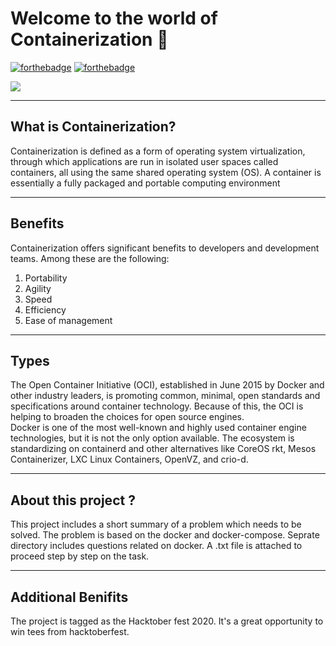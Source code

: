 # Welcome to the world of Containerization 🐋
[![forthebadge](https://forthebadge.com/images/badges/built-with-love.svg)](https://forthebadge.com)
[![forthebadge](https://forthebadge.com/images/badges/uses-badges.svg)](https://forthebadge.com)

<img align='center' src="https://cdn.pixabay.com/photo/2016/09/02/00/06/container-1638068_960_720.jpg">

---

<h2> What is Containerization?</h2>

Containerization is defined as a form of operating system virtualization, through which applications are run in isolated user spaces called containers, all using the same shared operating system (OS). A container is essentially a fully packaged and portable computing environment

---

<h2>Benefits</h2>
Containerization offers significant benefits to developers and development teams. Among these are the following:
<ol>
  <li>Portability</li>
  <li>Agility</li>
  <li>Speed</li>
  <li>Efficiency</li>
  <li>Ease of management</li>
</ol> 



---

<h2>Types</h2>
The Open Container Initiative (OCI), established in June 2015 by Docker and other industry leaders, is promoting common, minimal, open standards and specifications around container technology. Because of this, the OCI is helping to broaden the choices for open source engines.<br />
Docker is one of the most well-known and highly used container engine technologies, but it is not the only option available. The ecosystem is standardizing on containerd and other alternatives like CoreOS rkt, Mesos Containerizer, LXC Linux Containers, OpenVZ, and crio-d.

---

<h2>About this project ?</h2>

This project includes a short summary of a problem which needs to be solved. The problem is based on the docker and docker-compose. Seprate directory includes questions related on docker. A .txt file is attached to proceed step by step on the task.

---

<h2>Additional Benifits</h2> 

The project is tagged as the Hacktober fest 2020. It's a great opportunity to win tees from hacktoberfest.
